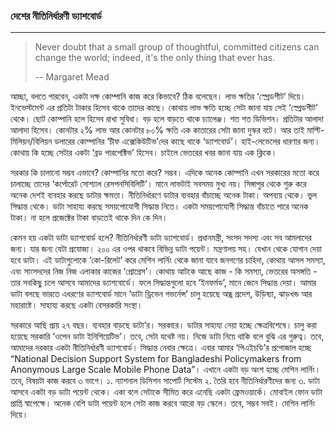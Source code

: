 ### দেশের নীতিনির্ধারণী ড্যাশবোর্ড

---

> Never doubt that a small group of thoughtful, committed citizens can change the world; indeed, it's the only thing that ever has.
>
> -- Margaret Mead

আচ্ছা, বলতে পারবেন, একটা দক্ষ কোম্পানি কাজ করে কিভাবে? ঠিক বলেছেন। লাভ ক্ষতির ‘স্প্রেডশীট’ দিয়ে। ইনভেস্টমেন্ট এর প্রতিটা টাকার হিসেব থাকে তাদের কাছে। কোথায় লাভ ক্ষতি হচ্ছে সেটা জানা যায় সেই ‘স্প্রেডশীট’ থেকে। ছোট কোম্পানি হলে হিসেব রাখা সুবিধা। বড় হলে বাড়তে থাকে চ্যালেঞ্জ। শত শত ডিভিশন। প্রতিটার আলাদা আলাদা হিসেব। কোনটার ২% লাভ আর কোনটার ৮০% ক্ষতি এক কাতারের সেটা জানা দুস্কর বটে। আর তাই মাল্টি-মিলিয়ন/বিলিয়ন ডলারের কোম্পানির ‘চীফ এক্সেকিউটিভ’দের কাছে থাকে ‘ড্যাশবোর্ড’। হাই-লেভেলের ধারণার জন্য। কোথায় কি হচ্ছে সেটার একটা ‘ব্রড পারপেক্টিভ’ হিসেব। চাইলে ভেতরের খবর জানা যায় এক ক্লিকে।

সরকার কি চালানো সম্ভব এভাবে? কোম্পানির মতো করে? সম্ভব। এদিকে অনেক কোম্পানি এখন সরকারের মতো করে চালাচ্ছে তাদের ‘কর্পোরেট সোশ্যাল রেসপনসিবিলিটি’। মানে লাভটাই সবসময় মুখ্য নয়। সিঙ্গাপুর থেকে শুরু করে অনেক দেশই ব্যবহার করছে ডাটার ক্ষমতা। নীতিনির্ধারণে ডাটার ব্যবহার বাঁচাচ্ছে অনেক টাকা। অপব্যয় থেকে। ভুল সিদ্ধান্ত থেকে। ডাটা সাহায্য করছে সময়পোযোগী সিদ্ধান্ত নিতে। একটা সময়পোযোগী সিদ্ধান্ত বাঁচাতে পারে অনেক টাকা। না হলে প্রজেক্টের টাকা বাড়তেই থাকে দিন কে দিন।

কেমন হয় একটা ডাটা ড্যাশবোর্ড হলে? নীতিনির্ধারণী ডাটা ড্যাশবোর্ড। প্রধানমন্ত্রী, সংসদ সদস্য এবং সব আমলাদের জন্য। যার জন্য যেটা প্রযোজ্য। ২০০ এর ওপর থাকবে বিভিন্ন ডাটা পয়েন্ট। মন্ত্রণালয় সহ। যেখান থেকে যোগান দেয়া হবে ডাটা। এই ডাটাগুলোকে ‘কো-রিলেট’ করে মেশিন লার্নিং থেকে জানা যাবে জনগণের চাহিদা, কোথায় আসল সমস্যা, এবং সাংসদদের নিজ নিজ এলাকার কাজের ‘প্রোগ্রেস’। কোথায় আটকে আছে কাজ - কি সমস্যা, ভেতরের অসঙ্গতি - তার সবকিছু চলে আসবে আমাদের ড্যাশবোর্ডে। ফলে সিদ্ধান্তগুলো হবে ‘ইনফর্মড’, মানে জেনে সিদ্ধান্ত দেয়া। আমার ডাটা বলছে ভারতে এধরণের ড্যাশবোর্ড মানে ‘ডাটা ড্রিভেন গভর্নেন্স’ চালু হয়েছে অন্ধ্র প্রদেশ, উড়িষ্যা, ঝাড়খন্ড আর মহারাষ্টে। সাহায্য করছে একটা বেসরকারি সংস্থা।

সরকারে আছি প্রায় ২৭ বছর। ব্যবহার বাড়ছে ডাটা’র। সরকারে। ডাটার সাহায্য নেয়া হচ্ছে ক্ষেত্রবিশেষে। চালু করা হয়েছে সরকারি ‘ওপেন ডাটা ইনিশিয়েটিভ’। তবে, সেটা যথেষ্ট নয়। নিজে ডাটা নিয়ে থাকি বলে বুঝি এর গুরুত্ব। তবে, আমাদের দরকার একটা নীতিনির্ধারণী ড্যাশবোর্ড। সিদ্ধান্ত নেবার ক্ষেত্রে। এবার আমার ‘পিএইচডি’র প্রপোজাল হচ্ছে “National Decision Support System for Bangladeshi Policymakers from Anonymous Large Scale Mobile Phone Data”। এখানে একটা বড় অংশ হচ্ছে মেশিন লার্নিং। তবে, বিষয়টা কাজ করবে ৩ ভাগে। ১. ন্যাশনাল ডিসিশন সাপোর্ট সিস্টেম ২. তৈরি হবে নীতিনির্ধারণীদের জন্য ৩. ডাটা আসবে একটা বড় ডাটা পয়েন্ট থেকে। একা বলে সেটাকে সীমিত করে এনেছি একটা ফ্রেমওয়ার্কে। মোবাইল ফোন ডাটা প্রাপ্তি স্বাপেক্ষে। অনেক বেশি ডাটা পয়েন্ট হলে সেটা কাজ করবে আরো বড় স্কেলে। তবে, সম্ভব সবই। মেশিন লার্নিং দিয়ে।

